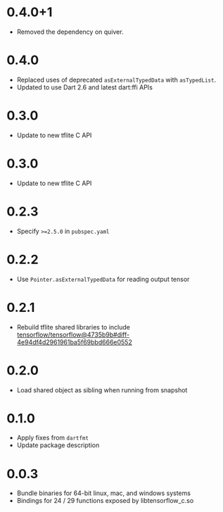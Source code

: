 # 0.4.0+1

* Removed the dependency on quiver.

# 0.4.0

* Replaced uses of deprecated `asExternalTypedData` with `asTypedList`.
* Updated to use Dart 2.6 and latest dart:ffi APIs

# 0.3.0

* Update to new tflite C API

# 0.3.0

* Update to new tflite C API

# 0.2.3

* Specify `>=2.5.0` in `pubspec.yaml`

# 0.2.2

* Use `Pointer.asExternalTypedData` for reading output tensor

# 0.2.1

* Rebuild tflite shared libraries to include
  [tensorflow/tensorflow@4735b9b#diff-4e94df4d2961961ba5f69bbd666e0552](https://github.com/tensorflow/tensorflow/commit/4735b9bc02d35864eaba6ab48d73b73b333390e2#diff-4e94df4d2961961ba5f69bbd666e0552)

# 0.2.0

* Load shared object as sibling when running from snapshot

# 0.1.0

* Apply fixes from `dartfmt`
* Update package description

# 0.0.3

* Bundle binaries for 64-bit linux, mac, and windows systems
* Bindings for 24 / 29 functions exposed by libtensorflow_c.so
